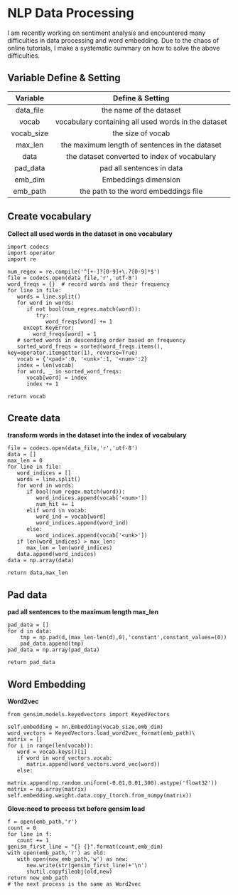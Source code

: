 NLP Data Processing
==

I am recently working on sentiment analysis and encountered many difficulties in data processing and word embedding. Due to the chaos of online tutorials, I make a systematic summary on how to solve the above difficulties.



## Variable Define & Setting
| Variable | Define & Setting | 
| :----:   | :----: |
|data_file | the name of the dataset |
|  vocab   | vocabulary containing all used words in the dataset |
|vocab_size| the size of vocab |
| max_len  | the maximum length of sentences in the dataset |
|  data    | the dataset converted to index of vocabulary |
| pad_data | pad all sentences in data |
| emb_dim  | Embeddings dimension |
| emb_path | the path to the word embeddings file |

## Create vocabulary
**Collect all used words in the dataset in one vocabulary**
```Shell
import codecs
import operator
import re

num_regex = re.compile('^[+-]?[0-9]+\.?[0-9]*$')
file = codecs.open(data_file,'r','utf-8')
word_freqs = {}  # record words and their frequency
for line in file:
   words = line.split()
   for word in words:
      if not bool(num_regrex.match(word)):
         try:
            word_freqs[word] += 1
  	 except KeyError:
	    word_freqs[word] = 1
   # sorted words in descending order based on frequency
   sorted_word_freqs = sorted(word_freqs.items(), key=operator.itemgetter(1), reverse=True)
   vocab = {'<pad>':0, '<unk>':1, '<num>':2}
   index = len(vocab)
   for word, _ in sorted_word_freqs:
      vocab[word] = index
      index += 1

return vocab

```

## Create data
**transform words in the dataset into the index of vocabulary**
```
file = codecs.open(data_file,'r','utf-8')
data = []
max_len = 0
for line in file:
   word_indices = []
   words = line.split()
   for word in words:
      if bool(num_regex.match(word)):
         word_indices.append(vocab['<num>'])
         num_hit += 1
      elif word in vocab:
         word_ind = vocab[word]
         word_indices.append(word_ind)
      else:
         word_indices.append(vocab['<unk>'])
   if len(word_indices) > max_len:
      max_len = len(word_indices)
   data.append(word_indices)
data = np.array(data)

return data,max_len
```

## Pad data
**pad all sentences to the maximum length max_len**
```
pad_data = []
for d in data:
    tmp = np.pad(d,(max_len-len(d),0),'constant',constant_values=(0))
    pad_data.append(tmp)
pad_data = np.array(pad_data)

return pad_data
```

## Word Embedding
**Word2vec**
```
from gensim.models.keyedvectors import KeyedVectors

self.embedding = nn.Embedding(vocab_size,emb_dim)
word_vectors = KeyedVectors.load_word2vec_format(emb_path)\
matrix = []
for i in range(len(vocab)):
   word = vocab.keys()[i]
   if word in word_vectors.vocab:
      matrix.append(word_vectors.word_vec(word))
   else:
      matrix.append(np.random.uniform(-0.01,0.01,300).astype('float32'))
matrix = np.array(matrix)
self.embedding.weight.data.copy_(torch.from_numpy(matrix))
```

**Glove:need to process txt before gensim load**
```
f = open(emb_path,'r')
count = 0
for line in f:
   count += 1
genism_first_line = "{} {}".format(count,emb_dim)
with open(emb_path,'r') as old:
   with open(new_emb_path,'w') as new:
      new.write(str(gensim_first_line)+'\n')
      shutil.copyfileobj(old,new)
return new_emb_path
# the next process is the same as Word2vec
```






